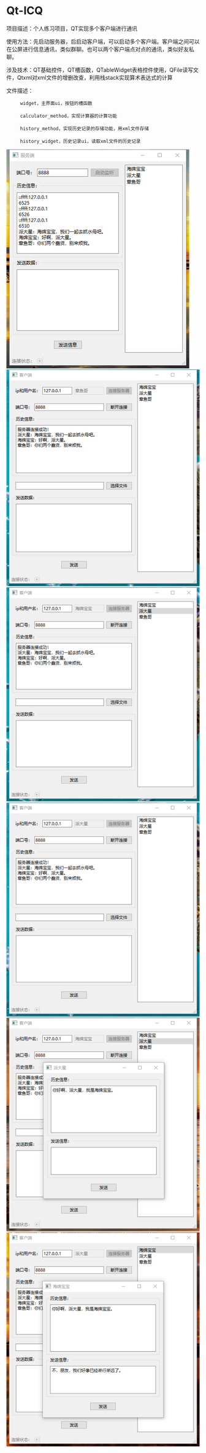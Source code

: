 # Qt-ICQ
项目描述：个人练习项目，QT实现多个客户端进行通讯

使用方法：先启动服务器，后启动客户端，可以启动多个客户端。客户端之间可以在公屏进行信息通讯，类似群聊。也可以两个客户端点对点的通讯，类似好友私聊。

涉及技术：QT基础控件，QT槽函数，QTableWidget表格控件使用，QFile读写文件，Qtxml对xml文件的增删改查，利用栈stack实现算术表达式的计算

文件描述：

         widget，主界面ui，按钮的槽函数
         
         calculator_method，实现计算器的计算功能
         
         history_method，实现历史记录的存储功能，用xml文件存储
         
         history_widget，历史记录ui，读取xml文件的历史记录

![image](https://github.com/Eternal-zdh/Qt-ICQ/blob/main/image/QQ截图0.png)
![image](https://github.com/Eternal-zdh/Qt-ICQ/blob/main/image/QQ截图1.png)
![image](https://github.com/Eternal-zdh/Qt-ICQ/blob/main/image/QQ截图2.png)
![image](https://github.com/Eternal-zdh/Qt-ICQ/blob/main/image/QQ截图3.png)
![image](https://github.com/Eternal-zdh/Qt-ICQ/blob/main/image/QQ截图4.png)
![image](https://github.com/Eternal-zdh/Qt-ICQ/blob/main/image/QQ截图5.png)
